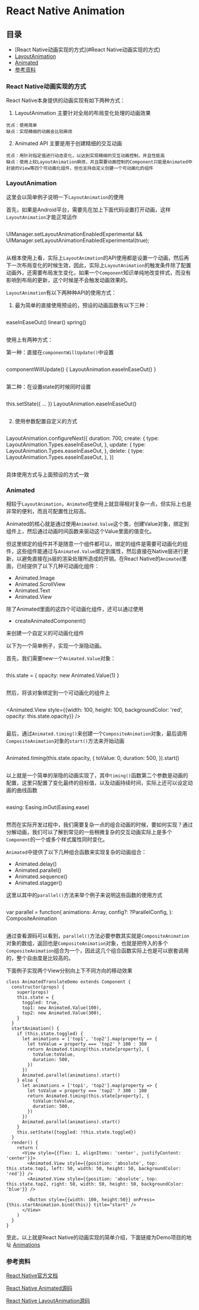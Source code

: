 # React Native Animation

## 目录
* [React Native动画实现的方式](#React Native动画实现的方式)
* [LayoutAnimation](#LayoutAnimation)
* [Animated](#Animated)
* [参考资料](#参考资料)

<a name="React Native动画实现的方式"></a>
### React Native动画实现的方式
React Native本身提供的动画实现有如下两种方式：

1. LayoutAnimation
主要针对全局的布局变化处理的动画效果
```
优点：使用简单
缺点：实现精细的动画会比较麻烦
```

2. Animated API
主要是用于创建精细的交互动画
```
优点：用针对指定值进行动态变化，以达到实现精细的交互动画控制，并且性能高
缺点：使用上较LayoutAnimation麻烦，并且需要动画控制的Component只能是Animated中封装的View等四个可动画化组件，但也支持自定义创建一个可动画化的组件
```

<a name="LayoutAnimation"></a>
### LayoutAnimation
这里会以简单例子说明一下`LayoutAnimation`的使用

首先，如果是Android平台，需要先在加上下面代码设置打开动画，这样`LayoutAnimation`才能正常运作

> ```
 UIManager.setLayoutAnimationEnabledExperimental && UIManager.setLayoutAnimationEnabledExperimental(true);
> ```

从根本使用上看，实际上`LayoutAnimation`的API使用都是设置一个动画，然后再下一次布局变化的时候生效，因此，实际上`LayoutAnimation`的触发条件除了配置动画外，还需要布局发生变化，如果一个`Component`知识单纯地改变样式，而没有影响到布局的更新，这个时候是不会触发动画效果的。

`LayoutAnimation`有以下两种种API的使用方式：

1. 最为简单的直接使用预设的，预设的动画函数有以下三种：

> ```
 easeInEaseOut()
 linear()
 spring()
> ```

使用上有两种方式：

第一种：直接在`componentWillUpdate()`中设置

> ```
 componentWillUpdate() {
   LayoutAnimation.easeInEaseOut()
 }
> ```

第二种：在设置state的时候同时设置

> ```
this.setState({
      ...
})
LayoutAnimation.easeInEaseOut()
> ```

2. 使用参数配置自定义的方式

> ```
LayoutAnimation.configureNext({
 duration: 700,
 create: {
   type: LayoutAnimation.Types.easeInEaseOut,
 },
 update: {
   type: LayoutAnimation.Types.easeInEaseOut,
 },
 delete: {
   type: LayoutAnimation.Types.easeInEaseOut,
 },
})
> ```

具体使用方式与上面预设的方式一致

<a name="Animated"></a>
### Animated
相较于`LayoutAnimation`，`Animated`在使用上就显得相对复杂一点，但实际上也是非常的便利，而且可配置性比较高。

Animated的核心就是通过使用`Animated.Value`这个类，创建Value对象，绑定到组件上，然后通过动画时间函数来驱动这个Value里面的值变化。

但这里绑定的组件并不是随意一个组件都可以，绑定的组件是需要可动画化的组件，这些组件能通过与`Animated.Value`绑定到属性，然后直接在Native层进行更新，以避免直接在js层的渲染处理所造成的开销。在React Native的`Animated`里面，已经提供了以下几种可动画化组件：

- Animated.Image
- Animated.ScrollView
- Animated.Text
- Animated.View

除了Animated里面的这四个可动画化组件，还可以通过使用

- createAnimatedComponent()

来创建一个自定义的可动画化组件

以下为一个简单例子，实现一个渐隐动画。

首先，我们需要new一个`Animated.Value`对象：

> ```
this.state = {
 opacity: new Animated.Value(1)
}
> ```

然后，将该对象绑定到一个可动画化的组件上

> ```
<Animated.View style={{width: 100, height: 100, backgroundColor: 'red', opacity: this.state.opacity}} />
> ```

最后，通过`Animated.timing()`来创建一个`CompositeAnimation`对象，最后调用`CompositeAnimation`对象的`start()`方法来开始动画

> ```
Animated.timing(this.state.opacity, {
	toValue: 0,
	duration: 500,
}).start()
> ```

以上就是一个简单的渐隐的动画实现了，其中`timing()`函数第二个参数是动画的配置，这里只配置了变化最终的目标值，以及动画持续时间，实际上还可以设定动画的曲线函数

> ```
easing: Easing.inOut(Easing.ease)
> ```

然而在实际开发过程中，我们需要复杂一点的组合动画的时候，要如何实现？通过分解动画，我们可以了解到常见的一些稍微复杂的交互动画实际上是多个`Component`的一个或多个样式属性同时变化。

`Animated`中提供了以下几种组合函数来实现复杂的动画组合：

 - Animated.delay()
 - Animated.parallel()
 - Animated.sequence()
 - Animated.stagger()
 
这里以其中的`parallel()`方法来举个例子来说明这些函数的使用方式
 
> ```
var parallel = function(
  animations: Array<CompositeAnimation>,
  config?: ?ParallelConfig,
): CompositeAnimation
> ```

通过查看源码可以看到，`parallel()`方法必要参数其实就是`CompositeAnimation`对象的数组，返回也是`CompositeAnimation`对象，也就是把传入的多个`CompositeAnimation`组合为一个，因此这几个组合函数实际上也是可以嵌套调用的，整个自由度是比较高的。

下面例子实现两个View分别向上下不同方向的移动效果

```
class AnimatedTranslateDemo extends Component {
  constructor(props) {
    super(props)
    this.state = {
      toggled: true,
      top1: new Animated.Value(100),
      top2: new Animated.Value(300),
    }
  }
  startAnimation() {
    if (this.state.toggled) {
      let animations = ['top1', 'top2'].map(property => {
        let toValue = property === 'top2' ? 100 : 300
        return Animated.timing(this.state[property], {
          toValue:toValue,
          duration: 500,
        })
      })
      Animated.parallel(animations).start()
    } else {
      let animations = ['top1', 'top2'].map(property => {
        let toValue = property === 'top2' ? 300 : 100
        return Animated.timing(this.state[property], {
          toValue:toValue,
          duration: 500,
        })
      })
      Animated.parallel(animations).start()
    }
    this.setState({toggled: !this.state.toggled})
  }
  render() {
    return (
      <View style={{flex: 1, alignItems: 'center', justifyContent: 'center'}}>
        <Animated.View style={{position: 'absolute', top: this.state.top1, left: 50, width: 50, height: 50, backgroundColor: 'red'}} />
        <Animated.View style={{position: 'absolute', top: this.state.top2, right: 50, width: 50, height: 50, backgroundColor: 'blue'}} />

        <Button style={{width: 100, height:50}} onPress={this.startAnimation.bind(this)} title="start" />
      </View>
    )
  }
}
```

至此，以上就是React Native的动画实现的简单介绍，下面链接为Demo项目的地址
[Animations](http://)

<a name="参考资料"></a>
### 参考资料
[React Native官方文档](http://facebook.github.io/react-native/docs/animations.html)

[React Native Animated源码](https://github.com/facebook/react-native/tree/master/Libraries/Animated/src)

[React Native LayoutAnimation源码](https://github.com/facebook/react-native/blob/master/Libraries/LayoutAnimation/LayoutAnimation.js)


